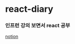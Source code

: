 # react-diary

###  인프런 강의 보면서 react 공부
[notion](https://www.notion.so/e543ad444b054288abdc23a340be39c6)
